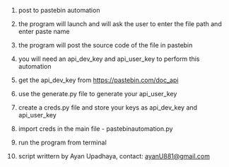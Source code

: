 1. post to pastebin automation

2. the program will launch and will ask the user to enter the file path and enter paste name

3. the program will post the source code of the file in pastebin

4. you will need an api_dev_key and api_user_key to perform this automation

5. get the api_dev_key from https://pastebin.com/doc_api

6. use the generate.py file to generate your api_user_key

7. create a creds.py file and store your keys as api_dev_key and api_user_key

8. import creds in the main file - pastebinautomation.py

9. run the program from terminal

10. script writtern by Ayan Upadhaya, contact: ayanU881@gmail.com
